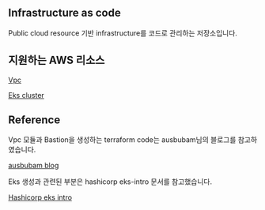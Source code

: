 ## Infrastructure as code

Public cloud resource 기반 infrastructure를 코드로 관리하는 저장소입니다.

## 지원하는 AWS 리소스

[Vpc](/terraform/aws/resources/vpc)

[Eks cluster](/terraform/aws/resources/eks)

## Reference

Vpc 모듈과 Bastion을 생성하는 terraform code는 ausbubam님의 블로그를 참고하였습니다.

[ausbubam blog](https://blog.2dal.com/2017/10/28/aws-vpc-with-terraform-modules/)

Eks 생성과 관련된 부분은 hashicorp eks-intro 문서를 참고했습니다.

[Hashicorp eks intro](https://learn.hashicorp.com/terraform/aws/eks-intro)
